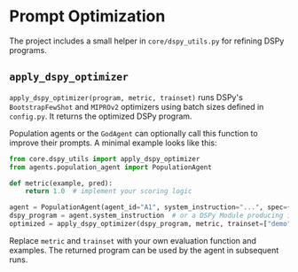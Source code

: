 # Prompt Optimization

The project includes a small helper in `core/dspy_utils.py` for refining DSPy programs.

## `apply_dspy_optimizer`

`apply_dspy_optimizer(program, metric, trainset)` runs DSPy's `BootstrapFewShot` and
`MIPROv2` optimizers using batch sizes defined in `config.py`. It returns the
optimized DSPy program.

Population agents or the `GodAgent` can optionally call this function to improve
their prompts. A minimal example looks like this:

```python
from core.dspy_utils import apply_dspy_optimizer
from agents.population_agent import PopulationAgent

def metric(example, pred):
    return 1.0  # implement your scoring logic

agent = PopulationAgent(agent_id="A1", system_instruction="...", spec={})
dspy_program = agent.system_instruction  # or a DSPy Module producing it
optimized = apply_dspy_optimizer(dspy_program, metric, trainset=["demo"])
```

Replace `metric` and `trainset` with your own evaluation function and examples.
The returned program can be used by the agent in subsequent runs.
